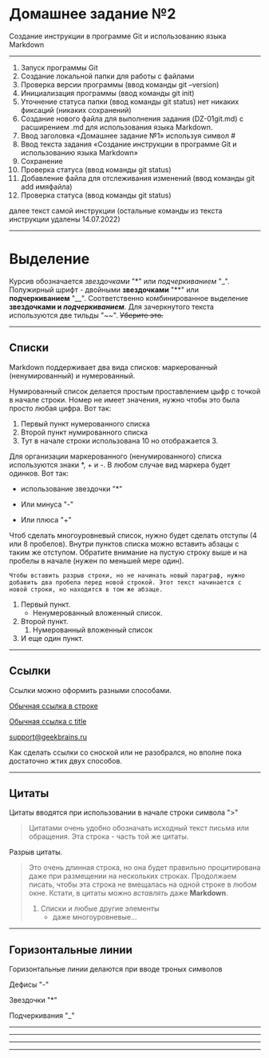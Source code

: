# Домашнее задание №2
Создание инструкции в программе Git и использованию языка Markdown
___
1.	Запуск программы Git
2.	Создание локальной папки для работы с файлами
3.	Проверка версии программы (ввод команды git –version)
4.	Инициализация программы (ввод команды git init)
5.	Уточнение статуса папки (ввод команды git status) 
нет никаких фиксаций (никаких сохранений)
6.	Создание нового файла для выполнения задания (DZ-01git.md) с расширением .md для использования языка Markdown.
7.	Ввод заголовка «Домашнее задание №1» используя символ #
8.	Ввод текста задания «Создание инструкции в программе Git и использованию языка Markdown»
9.	Сохранение
10.	Проверка статуса (ввод команды git status)
11.	Добавление файла для отслеживания изменений (ввод команды git add имяфайла)
12.	Проверка статуса (ввод команды git status)

далее текст самой инструкции (остальные команды из текста инструкции удалены 14.07.2022)  
___

# Выделение #
Курсив обозначается *звездочками* "*" или _подчеркиванием_ "_".
Полужирный шрифт - двойными **звездочками** "**" или __подчеркиванием__ "__".
Соответственно комбинированное выделение **звездочками и _подчеркиванием_**.
Для зачеркнутого текста используются две тильды "~~". ~~Уберите это.~~

___
## Списки ##

Markdown поддерживает два вида списков: маркерованный (ненумированный) и нумерованный. 

Нумированный список делается простым проставлением цыфр с точкой в начале строки. Номер не имеет значения, нужно чтобы это была просто любая цифра. Вот так:

1. Первый пункт нумерованного списка
2. Второй пункт нумированного списка
10. Тут в начале строки использована 10 но отображается 3.
 

Для организации маркерованного (ненумированного) списка используются знаки *, + и -. В любом случае вид маркера будет одинков. Вот так:

* использование звездочки "*"
- Или минуса "-"
+ Или плюса "+"

Чтоб сделать многоуровневый список, нужно будет сделать отступы (4 или 8 пробелов). Внутри пунктов списка можно вставить абзацы с таким же отступом. Обратите внимание на пустую строку выше и на пробелы в начале (нужен по меньшей мере один).  

    Чтобы вставить разрыв строки, но не начинать новый параграф, нужно добавить два пробела перед новой строкой. Этот текст начинается с новой строки, но находится в том же абзаце.  

1. Первый пункт.
   * Ненумерованный вложенный список.
2. Второй пункт. 
   1. Нумерованный вложенный список
3. И еще один пункт.

___

## Ссылки ##

Ссылки можно оформить разными способами.

[Обычная ссылка в строке](https://gb.ru/)

[Обычная ссылка с title](https://gb.ru/ "Сайт GeekBrains")

<support@geekbrains.ru>


Как сделать ссылки со сноской или не разобрался, но вполне пока достаточно жтих двух способов.

___
## Цитаты ##

 Цитаты вводятся при использовании в начале строки символа ">" 
> Цитатами очень удобно обозначать исходный текст письма или обращения.
> Эта строка - часть той же цитаты.

Разрыв цитаты.

> Это очень длинная строка, но она будет правильно процитирована даже при размещении на нескольких строках. Продолжаем писать, чтобы эта строка не вмещалась на одной строке в любом окне. Кстати, в цитаты можно *вставлять* даже **Markdown**.  
>  1. Списки и любые другие элементы   
>      * даже многоуровневые...
___


## Горизонтальные линии ##

Горизонтальные линии делаются при вводе троных символов

Дефисы "-"

Звездочки "*"

Подчеркивания "_"
___

***

---


___

